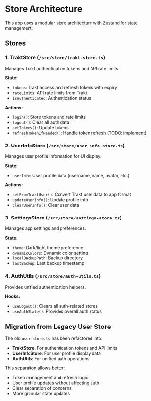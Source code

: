 # Store Architecture

This app uses a modular store architecture with Zustand for state management:

## Stores

### 1. TraktStore (`/src/store/trakt-store.ts`)
Manages Trakt authentication tokens and API rate limits.

**State:**
- `tokens`: Trakt access and refresh tokens with expiry
- `rateLimits`: API rate limits from Trakt
- `isAuthenticated`: Authentication status

**Actions:**
- `login()`: Store tokens and rate limits
- `logout()`: Clear all auth data
- `setTokens()`: Update tokens
- `refreshTokenIfNeeded()`: Handle token refresh (TODO: implement)

### 2. UserInfoStore (`/src/store/user-info-store.ts`)
Manages user profile information for UI display.

**State:**
- `userInfo`: User profile data (username, name, avatar, etc.)

**Actions:**
- `setFromTraktUser()`: Convert Trakt user data to app format
- `updateUserInfo()`: Update profile info
- `clearUserInfo()`: Clear user data

### 3. SettingsStore (`/src/store/settings-store.ts`)
Manages app settings and preferences.

**State:**
- `theme`: Dark/light theme preference
- `dynamicColors`: Dynamic color setting
- `localBackupPath`: Backup directory
- `lastBackup`: Last backup timestamp

### 4. AuthUtils (`/src/store/auth-utils.ts`)
Provides unified authentication helpers.

**Hooks:**
- `useLogout()`: Clears all auth-related stores
- `useAuthState()`: Provides overall auth status

## Migration from Legacy User Store

The old `user-store.ts` has been refactored into:
- **TraktStore**: For authentication tokens and API limits
- **UserInfoStore**: For user profile display data
- **AuthUtils**: For unified auth operations

This separation allows better:
- Token management and refresh logic
- User profile updates without affecting auth
- Clear separation of concerns
- More granular state updates

